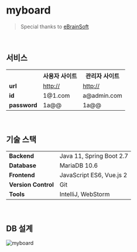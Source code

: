 # myboard
> Special thanks to [eBrainSoft](https://www.ebrainsoft.com/)

<br/>

## 서비스
<table>
    <th></th>
    <th>사용자 사이트</th>
    <th>관리자 사이트</th>
	<tr>
		<td><strong>url<strong></td>
		<td><a href="">http://</a></td>
        <td><a href="">http://</a></td>
	</tr>
	<tr>
		<td><strong>id<strong></td>
		<td>1@1.com</td>
        <td>a@admin.com</td>
	</tr>
	<tr>
		<td><strong>password<strong></td>
		<td>1a@@</td>
        <td>1a@@</td>
	</tr>
</table>

<br/>

## 기술 스택
<table>
	<tr>
		<td><strong>Backend<strong></td>
		<td>Java 11, Spring Boot 2.7</td>
	</tr>
	<tr>
		<td><strong>Database<strong></td>
		<td>MariaDB 10.6</td>
	</tr>
	<tr>
		<td><strong>Frontend<strong></td>
		<td>JavaScript ES6, Vue.js 2</td>
	</tr>
	<tr>
		<td><strong>Version Control<strong></td>
		<td>Git</td>
	</tr>
    <tr>
		<td><strong>Tools<strong></td>
		<td>IntelliJ, WebStorm</td>
	</tr>
</table>

<br/>

## DB 설계
![myboard](https://user-images.githubusercontent.com/68311318/175452981-3b0d3fd8-5b18-443d-b1d0-45d2b0ea85bb.png)
